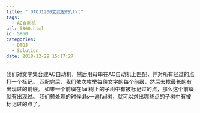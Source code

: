 ```yaml
---
title: " DTOJ1200玄武密码\t\t"
tags:
  - AC自动机
url: 5860.html
id: 5860
categories:
  - DTOJ
  - Solution
date: 2018-12-29 15:17:27
---
```


我们对文字集合建AC自动机，然后用母串在AC自动机上匹配，并对所有经过的点打一个标记。 匹配完后，我们依次枚举每段文字的每个前缀，然后去找最长的有出现过的前缀。 如果一个前缀在fail树上的子树中有被标记过的点，那么这个前缀就有出现过。 我们预处理的时候dfs一遍fail树，就可以求出哪些点的子树中有被标记过的点了。
